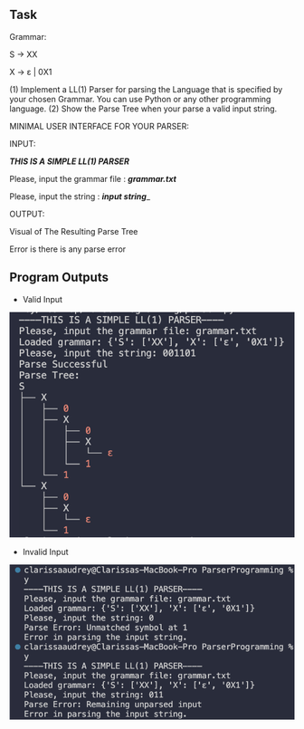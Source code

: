 ## Task
Grammar:

S → XX

X → ε | 0X1

(1)	Implement a LL(1) Parser for parsing the Language that is specified by your chosen Grammar. You can use Python or any other programming language.
(2)	Show the Parse Tree when your parse a valid input string.

MINIMAL USER INTERFACE FOR YOUR PARSER:

INPUT:

***THIS IS A SIMPLE LL(1) PARSER***

Please, input the grammar file	: ___grammar.txt___

Please, input the string		: ___input string____

OUTPUT:

Visual of The Resulting Parse Tree

Error is there is any parse error

## Program Outputs
- Valid Input

![valid_input](/valid_input.png)

- Invalid Input
  
![invalid_input](/invalid_input.png)
